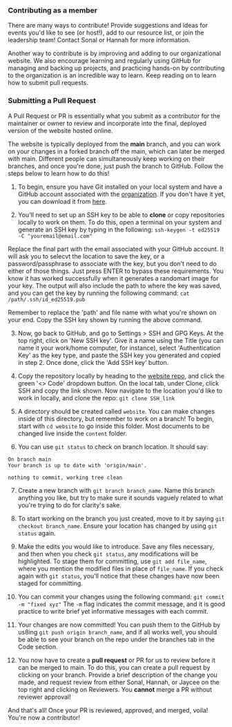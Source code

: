 ### Contributing as a member
There are many ways to contribute!
Provide suggestions and ideas for events you'd like to see (or host!), add to our resource list, or join the leadership team! Contact Sonal or Hannah for more information.

Another way to contribute is by improving and adding to our organizational website. We also encourage learning and regularly using GitHub for managing and backing up projects, and practicing hands-on by contributing to the organization is an incredible way to learn. Keep reading on to learn how to submit pull requests.

### Submitting a Pull Request
A Pull Request or PR is essentially what you submit as a contributor for the maintainer or owner to review and incorporate into the final, deployed version of the website hosted online. 

The website is typically deployed from the **main** branch, and you can work on your changes in a forked branch off the main, which can later be merged with main. Different people can simultaneously keep working on their branches, and once you're done, just push the branch to GitHub. Follow the steps below to learn how to do this!

1. To begin, ensure you have Git installed on your local system and have a GitHub account associated with the [organization](https://github.com/Tufts-Computational-Biology-Club). If you don't have it yet, you can download it from [here]().

2. You'll need to set up an SSH key to be able to **clone** or copy repositories locally to work on them. To do this, open a terminal on your system and generate an SSH key by typing in the following:
`ssh-keygen -t ed25519 -C "youremail@email.com"`

Replace the final part with the email associated with your GitHub account. It will ask you to selecvt the location to save the key, or a password/passphrase to associate with the key, but you don't need to do either of those things. Just press ENTER to bypass these requirements. 
You know it has worked successfully when it generates a randomart image for your key. The output will also include the path to where the key was saved, and you can get the key by running the following command:
`cat /path/.ssh/id_ed25519.pub`

Remember to replace the 'path' and file name with what you're shown on your end. Copy the SSH key shown by running the above command.

3. Now, go back to GitHub, and go to Settings > SSH and GPG Keys. At the top right, click on 'New SSH key'. Give it a name using the Title (you can name it your work/home computer, for instance), select 'Authentication Key' as the key type, and paste the SSH key you generated and copied in step 2. Once done, click the 'Add SSH key' button.

4. Copy the repository locally by heading to the [website repo](https://github.com/Tufts-Computational-Biology-Club/website), and click the green '<> Code' dropdown button. On the local tab, under Clone, click SSH and copy the link shown. Now navigate to the location you'd like to work in locally, and clone the repo:
`git clone SSH_link`

5. A directory should be created called `website`. You can make changes inside of this directory, but remember to work on a branch! To begin, start with `cd website` to go inside this folder. Most documents to be changed live inside the `content` folder.

6. You can use `git status` to check on branch location. It should say:

```
On branch main
Your branch is up to date with 'origin/main'.

nothing to commit, working tree clean
```

7. Create a new branch with `git branch branch_name`. Name this branch anything you like, but try to make sure it sounds vaguely related to what you're trying to do for clarity's sake.

8. To start working on the branch you just created, move to it by saying `git checkout branch_name`. Ensure your location has changed by using `git status` again.

9. Make the edits you would like to introduce. Save any files necessary, and then when you check `git status`, any modifications will be highlighted. To stage them for committing, use `git add file_name`, where you mention the modified files in place of `file_name`. If you check again with `git status`, you'll notice that these changes have now been staged for committing.

10. You can commit your changes using the following command:
`git commit -m "fixed xyz"`
The `-m` flag indicates the commit message, and it is good practice to write brief yet informative messages with each commit.

11. Your changes are now committed! You can push them to the GitHub by us8ing `git push origin branch_name`, and if all works well, you should be able to see your branch on the repo under the branches tab in the Code section.

12. You now have to create a **pull request** or PR for us to review before it can be merged to main. To do this, you can create a pull request by clicking on your branch. Provide a brief description of the change you made, and request review from either Sonal, Hannah, or Jaycee on the top right and clicking on Reviewers. 
You **cannot** merge a PR without reviewer approval! 

And that's all! Once your PR is reviewed, approved, and merged, voila! You're now a contributor!

